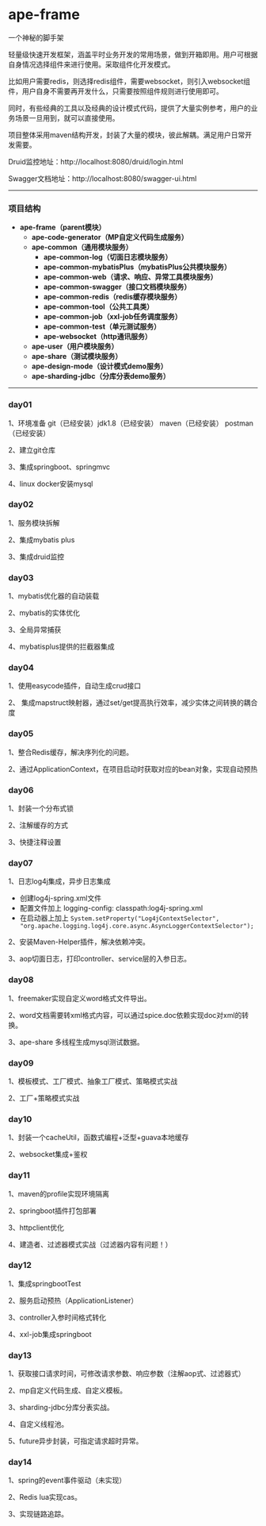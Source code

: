 # ape-frame

一个神秘的脚手架

轻量级快速开发框架，涵盖平时业务开发的常用场景，做到开箱即用。用户可根据自身情况选择组件来进行使用。采取组件化开发模式。

比如用户需要redis，则选择redis组件，需要websocket，则引入websocket组件，用户自身不需要再开发什么，只需要按照组件规则进行使用即可。

同时，有些经典的工具以及经典的设计模式代码，提供了大量实例参考，用户的业务场景一旦用到，就可以直接使用。

项目整体采用maven结构开发，封装了大量的模块，彼此解耦。满足用户日常开发需要。

Druid监控地址：http://localhost:8080/druid/login.html

Swagger文档地址：http://localhost:8080/swagger-ui.html

------

### 项目结构

- **ape-frame（parent模块）**
  - **ape-code-generator（MP自定义代码生成服务）**
  - **ape-common（通用模块服务）**
    - **ape-common-log（切面日志模块服务）**
    - **ape-common-mybatisPlus（mybatisPlus公共模块服务）**
    - **ape-common-web（请求、响应、异常工具模块服务）**
    - **ape-common-swagger（接口文档模块服务）**
    - **ape-common-redis（redis缓存模块服务）**
    - **ape-common-tool（公共工具类）**
    - **ape-common-job（xxl-job任务调度服务）**
    - **ape-common-test（单元测试服务）**
    - **ape-websocket（http通讯服务）**
  - **ape-user（用户模块服务）**
  - **ape-share（测试模块服务）**
  - **ape-design-mode（设计模式demo服务）**
  - **ape-sharding-jdbc（分库分表demo服务）**


------

### day01

1、环境准备 git（已经安装）jdk1.8（已经安装） maven（已经安装） postman（已经安装） 

2、建立git仓库 

3、集成springboot、springmvc 

4、linux docker安装mysql

### day02

1、服务模块拆解 

2、集成mybatis plus 

3、集成druid监控 

### day03

1、mybatis优化器的自动装载 

2、mybatis的实体优化 

3、全局异常捕获 

4、mybatisplus提供的拦截器集成

### day04

1、使用easycode插件，自动生成crud接口

2、 集成mapstruct映射器，通过set/get提高执行效率，减少实体之间转换的耦合度

### day05

1、整合Redis缓存，解决序列化的问题。

2、通过ApplicationContext，在项目启动时获取对应的bean对象，实现自动预热

### day06

1、封装一个分布式锁

2、注解缓存的方式

3、快捷注释设置

### day07

1、日志log4j集成，异步日志集成

- 创建log4j-spring.xml文件
- 配置文件加上 logging-config: classpath:log4j-spring.xml
- 在启动器上加上 `System.setProperty("Log4jContextSelector", "org.apache.logging.log4j.core.async.AsyncLoggerContextSelector");`

2、安装Maven-Helper插件，解决依赖冲突。

3、aop切面日志，打印controller、service层的入参日志。

### day08

1、freemaker实现自定义word格式文件导出。

2、word文档需要转xml格式内容，可以通过spice.doc依赖实现doc对xml的转换。

3、ape-share 多线程生成mysql测试数据。

### day09

1、模板模式、工厂模式、抽象工厂模式、策略模式实战

2、工厂+策略模式实战

### day10

1、封装一个cacheUtil，函数式编程+泛型+guava本地缓存

2、websocket集成+鉴权

### day11

1、maven的profile实现环境隔离

2、springboot插件打包部署

3、httpclient优化

4、建造者、过滤器模式实战（过滤器内容有问题！）

### day12

1、集成springbootTest

2、服务启动预热（ApplicationListener）

3、controller入参时间格式转化

4、xxl-job集成springboot

### day13

1、获取接口请求时间，可修改请求参数、响应参数（注解aop式、过滤器式）

2、mp自定义代码生成、自定义模板。

3、sharding-jdbc分库分表实战。

4、自定义线程池。

5、future异步封装，可指定请求超时异常。

### day14

1、spring的event事件驱动（未实现）

2、Redis lua实现cas。

3、实现链路追踪。